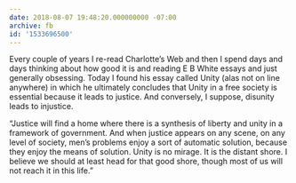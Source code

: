 ```yaml
---
date: 2018-08-07 19:48:20.000000000 -07:00
archive: fb
id: '1533696500'
---
```


Every couple of years I re-read Charlotte’s Web and then I spend days and days thinking about how good it is and reading E B White essays and just generally obsessing. Today I found his essay called Unity (alas not on line anywhere) in which he ultimately concludes that Unity in a free society is essential because it leads to justice. And conversely, I suppose, disunity leads to injustice.

“Justice will find a home where there is a synthesis of liberty and unity in a framework of government. And when justice appears on any scene, on any level of society, men’s problems enjoy a sort of automatic solution, because they enjoy the means of solution. Unity is no mirage. It is the distant shore. I believe we should at least head for that good shore, though most of us will not reach it in this life.”
